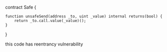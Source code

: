 
contract Safe {

    function unsafeSend(address _to, uint _value) internal returns(bool) {
        return _to.call.value(_value)();
    }
}


 this code has reentrancy vulnerability
